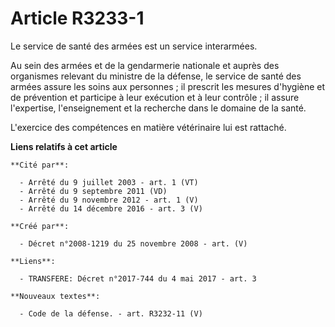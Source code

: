 # Article R3233-1

Le service de santé des armées est un service interarmées.

Au sein des armées et de la gendarmerie nationale et auprès des organismes relevant du ministre de la défense, le service de
santé des armées assure les soins aux personnes ; il prescrit les mesures d'hygiène et de prévention et participe à leur
exécution et à leur contrôle ; il assure l'expertise, l'enseignement et la recherche dans le domaine de la santé.

L'exercice des compétences en matière vétérinaire lui est rattaché.

**Liens relatifs à cet article**

	**Cité par**:

	  - Arrêté du 9 juillet 2003 - art. 1 (VT)
	  - Arrêté du 9 septembre 2011 (VD)
	  - Arrêté du 9 novembre 2012 - art. 1 (V)
	  - Arrêté du 14 décembre 2016 - art. 3 (V)

	**Créé par**:

	  - Décret n°2008-1219 du 25 novembre 2008 - art. (V)

	**Liens**:

	  - TRANSFERE: Décret n°2017-744 du 4 mai 2017 - art. 3

	**Nouveaux textes**:

	  - Code de la défense. - art. R3232-11 (V)
